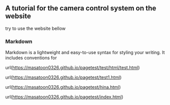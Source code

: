 ## A tutorial for the camera control system on the website

try to use the website bellow

### Markdown

Markdown is a lightweight and easy-to-use syntax for styling your writing. It includes conventions for

url(https://masatoon0326.github.io/pagetest/test/html/test.html)

url(https://masatoon0326.github.io/pagetest/test1.html)

url(https://masatoon0326.github.io/pagetest/hina.html)

url(https://masatoon0326.github.io/pagetest/index.html)
